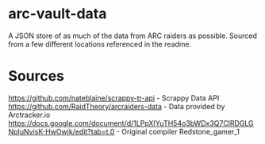 # arc-vault-data
A JSON store of as much of the data from ARC raiders as possible. Sourced from a few different locations referenced in the readme.

# Sources
https://github.com/nateblaine/scrappy-tr-api - Scrappy Data API
https://github.com/RaidTheory/arcraiders-data - Data provided by Arctracker.io
https://docs.google.com/document/d/1LPpXIYuTH54o3bWDx3Q7ClRDGLGNpIuNvisK-HwOwjk/edit?tab=t.0 - Original compiler Redstone_gamer_1

